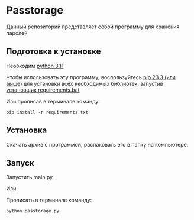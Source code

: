 # Passtorage
Данный репозиторий представляет собой программу для хранения паролей
## Подготовка к установке

Необходим [python 3.11](https://www.python.org/downloads/release/python-3116/)

Чтобы использовать эту программу, воспользуйтесь [pip 23.3 (или выше)](http://www.pip-installer.org/en/latest/) для установки всех необходимых библиотек, запустив [установщик requirements.bat](https://github.com/Icebodhi/Passtorage/blob/master/%D0%A3%D1%81%D1%82%D0%B0%D0%BD%D0%BE%D0%B2%D1%89%D0%B8%D0%BA%20requirements.bat)

Или прописав в терминале команду:

```
pip install -r requirements.txt
```

## Установка
Скачать архив с программой, распаковать его в папку на компьютере.

## Запуск

Запустить main.py

Или

Прописать в терминале команду:
```
python passtorage.py
```
